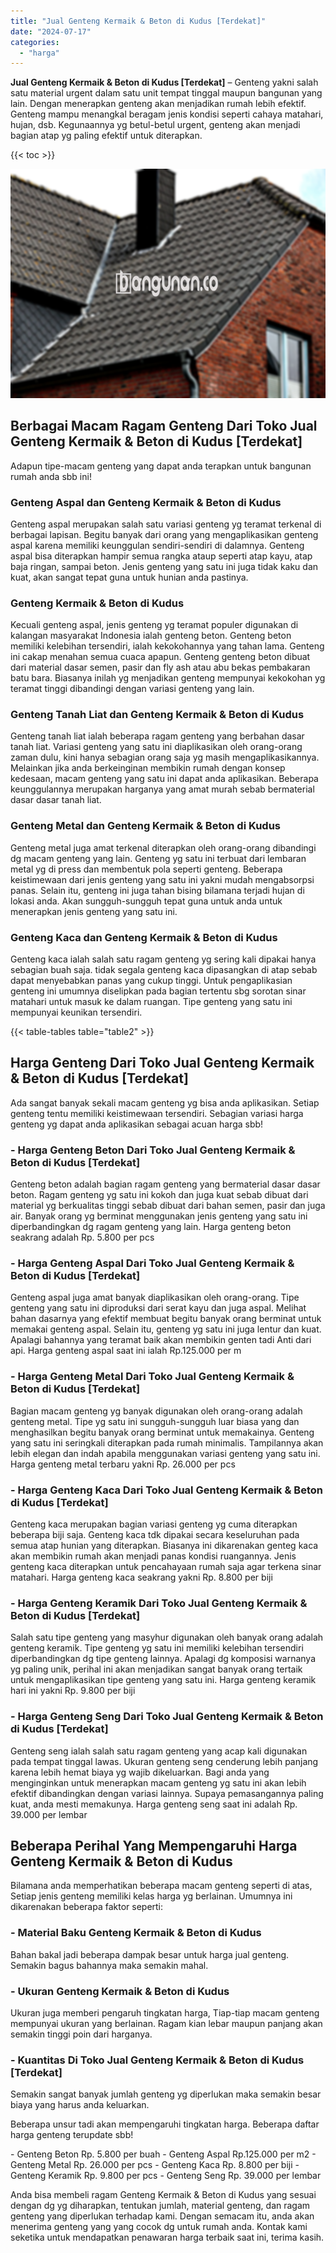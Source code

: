 ```yaml
---
title: "Jual Genteng Kermaik & Beton di Kudus [Terdekat]"
date: "2024-07-17"
categories: 
  - "harga"
---
```


**Jual Genteng Kermaik & Beton di Kudus \[Terdekat\]** – Genteng yakni salah satu material urgent dalam satu unit tempat tinggal maupun bangunan yang lain. Dengan menerapkan genteng akan menjadikan rumah lebih efektif. Genteng mampu menangkal beragam jenis kondisi seperti cahaya matahari, hujan, dsb. Kegunaannya yg betul-betul urgent, genteng akan menjadi bagian atap yg paling efektif untuk diterapkan.

{{< toc >}}

![Jual Genteng Kermaik & Beton di Kudus [Terdekat]](/images/genteng-minimalis-murah08.png)

## Berbagai Macam Ragam Genteng Dari Toko Jual Genteng Kermaik & Beton di Kudus \[Terdekat\]

Adapun tipe-macam genteng yang dapat anda terapkan untuk bangunan rumah anda sbb ini!

### Genteng Aspal dan Genteng Kermaik & Beton di Kudus

Genteng aspal merupakan salah satu variasi genteng yg teramat terkenal di berbagai lapisan. Begitu banyak dari orang yang mengaplikasikan genteng aspal karena memiliki keunggulan sendiri-sendiri di dalamnya. Genteng aspal bisa diterapkan hampir semua rangka ataup seperti atap kayu, atap baja ringan, sampai beton. Jenis genteng yang satu ini juga tidak kaku dan kuat, akan sangat tepat guna untuk hunian anda pastinya.

### Genteng Kermaik & Beton di Kudus

Kecuali genteng aspal, jenis genteng yg teramat populer digunakan di kalangan masyarakat Indonesia ialah genteng beton. Genteng beton memiliki kelebihan tersendiri, ialah kekokohannya yang tahan lama. Genteng ini cakap menahan semua cuaca apapun. Genteng genteng beton dibuat dari material dasar semen, pasir dan fly ash atau abu bekas pembakaran batu bara. Biasanya inilah yg menjadikan genteng mempunyai kekokohan yg teramat tinggi dibandingi dengan variasi genteng yang lain.

### Genteng Tanah Liat dan Genteng Kermaik & Beton di Kudus

Genteng tanah liat ialah beberapa ragam genteng yang berbahan dasar tanah liat. Variasi genteng yang satu ini diaplikasikan oleh orang-orang zaman dulu, kini hanya sebagian orang saja yg masih mengaplikasikannya. Melainkan jika anda berkeinginan membikin rumah dengan konsep kedesaan, macam genteng yang satu ini dapat anda aplikasikan. Beberapa keunggulannya merupakan harganya yang amat murah sebab bermaterial dasar dasar tanah liat.

### Genteng Metal dan Genteng Kermaik & Beton di Kudus

Genteng metal juga amat terkenal diterapkan oleh orang-orang dibandingi dg macam genteng yang lain. Genteng yg satu ini terbuat dari lembaran metal yg di press dan membentuk pola seperti genteng. Beberapa keistimewaan dari jenis genteng yang satu ini yakni mudah mengabsorpsi panas. Selain itu, genteng ini juga tahan bising bilamana terjadi hujan di lokasi anda. Akan sungguh-sungguh tepat guna untuk anda untuk menerapkan jenis genteng yang satu ini.

### Genteng Kaca dan Genteng Kermaik & Beton di Kudus

Genteng kaca ialah salah satu ragam genteng yg sering kali dipakai hanya sebagian buah saja. tidak segala genteng kaca dipasangkan di atap sebab dapat menyebabkan panas yang cukup tinggi. Untuk pengaplikasian genteng ini umumnya diselipkan pada bagian tertentu sbg sorotan sinar matahari untuk masuk ke dalam ruangan. Tipe genteng yang satu ini mempunyai keunikan tersendiri.

{{< table-tables table="table2" >}}

## Harga Genteng Dari Toko Jual Genteng Kermaik & Beton di Kudus \[Terdekat\]

Ada sangat banyak sekali macam genteng yg bisa anda aplikasikan. Setiap genteng tentu memiliki keistimewaan tersendiri. Sebagian variasi harga genteng yg dapat anda aplikasikan sebagai acuan harga sbb!

### \- Harga Genteng Beton Dari Toko Jual Genteng Kermaik & Beton di Kudus \[Terdekat\]

Genteng beton adalah bagian ragam genteng yang bermaterial dasar dasar beton. Ragam genteng yg satu ini kokoh dan juga kuat sebab dibuat dari material yg berkualitas tinggi sebab dibuat dari bahan semen, pasir dan juga air. Banyak orang yg berminat menggunakan jenis genteng yang satu ini diperbandingkan dg ragam genteng yang lain. Harga genteng beton seakrang adalah Rp. 5.800 per pcs

### \- Harga Genteng Aspal Dari Toko Jual Genteng Kermaik & Beton di Kudus \[Terdekat\]

Genteng aspal juga amat banyak diaplikasikan oleh orang-orang. Tipe genteng yang satu ini diproduksi dari serat kayu dan juga aspal. Melihat bahan dasarnya yang efektif membuat begitu banyak orang berminat untuk memakai genteng aspal. Selain itu, genteng yg satu ini juga lentur dan kuat. Apalagi bahannya yang teramat baik akan membikin genten tadi Anti dari api. Harga genteng aspal saat ini ialah Rp.125.000 per m

### \- Harga Genteng Metal Dari Toko Jual Genteng Kermaik & Beton di Kudus \[Terdekat\]

Bagian macam genteng yg banyak digunakan oleh orang-orang adalah genteng metal. Tipe yg satu ini sungguh-sungguh luar biasa yang dan menghasilkan begitu banyak orang berminat untuk memakainya. Genteng yang satu ini seringkali diterapkan pada rumah minimalis. Tampilannya akan lebih elegan dan indah apabila menggunakan variasi genteng yang satu ini. Harga genteng metal terbaru yakni Rp. 26.000 per pcs

### \- Harga Genteng Kaca Dari Toko Jual Genteng Kermaik & Beton di Kudus \[Terdekat\]

Genteng kaca merupakan bagian variasi genteng yg cuma diterapkan beberapa biji saja. Genteng kaca tdk dipakai secara keseluruhan pada semua atap hunian yang diterapkan. Biasanya ini dikarenakan genteg kaca akan membikin rumah akan menjadi panas kondisi ruangannya. Jenis genteng kaca diterapkan untuk pencahayaan rumah saja agar terkena sinar matahari. Harga genteng kaca seakrang yakni Rp. 8.800 per biji

### \- Harga Genteng Keramik Dari Toko Jual Genteng Kermaik & Beton di Kudus \[Terdekat\]

Salah satu tipe genteng yang masyhur digunakan oleh banyak orang adalah genteng keramik. Tipe genteng yg satu ini memiliki kelebihan tersendiri diperbandingkan dg tipe genteng lainnya. Apalagi dg komposisi warnanya yg paling unik, perihal ini akan menjadikan sangat banyak orang tertaik untuk mengaplikasikan tipe genteng yang satu ini. Harga genteng keramik hari ini yakni Rp. 9.800 per biji

### \- Harga Genteng Seng Dari Toko Jual Genteng Kermaik & Beton di Kudus \[Terdekat\]

Genteng seng ialah salah satu ragam genteng yang acap kali digunakan pada tempat tinggal lawas. Ukuran genteng seng cenderung lebih panjang karena lebih hemat biaya yg wajib dikeluarkan. Bagi anda yang menginginkan untuk menerapkan macam genteng yg satu ini akan lebih efektif dibandingkan dengan variasi lainnya. Supaya pemasangannya paling kuat, anda mesti memakunya. Harga genteng seng saat ini adalah Rp. 39.000 per lembar

## Beberapa Perihal Yang Mempengaruhi Harga Genteng Kermaik & Beton di Kudus

Bilamana anda memperhatikan beberapa macam genteng seperti di atas, Setiap jenis genteng memiliki kelas harga yg berlainan. Umumnya ini dikarenakan beberapa faktor seperti:

### \- Material Baku Genteng Kermaik & Beton di Kudus

Bahan bakal jadi beberapa dampak besar untuk harga jual genteng. Semakin bagus bahannya maka semakin mahal.

### \- Ukuran Genteng Kermaik & Beton di Kudus

Ukuran juga memberi pengaruh tingkatan harga, Tiap-tiap macam genteng mempunyai ukuran yang berlainan. Ragam kian lebar maupun panjang akan semakin tinggi poin dari harganya.

### \- Kuantitas Di Toko Jual Genteng Kermaik & Beton di Kudus \[Terdekat\]

Semakin sangat banyak jumlah genteng yg diperlukan maka semakin besar biaya yang harus anda keluarkan.

Beberapa unsur tadi akan mempengaruhi tingkatan harga. Beberapa daftar harga genteng terupdate sbb!

\- Genteng Beton Rp. 5.800 per buah - Genteng Aspal Rp.125.000 per m2 - Genteng Metal Rp. 26.000 per pcs - Genteng Kaca Rp. 8.800 per biji - Genteng Keramik Rp. 9.800 per pcs - Genteng Seng Rp. 39.000 per lembar

Anda bisa membeli ragam Genteng Kermaik & Beton di Kudus yang sesuai dengan dg yg diharapkan, tentukan jumlah, material genteng, dan ragam genteng yang diperlukan terhadap kami. Dengan semacam itu, anda akan menerima genteng yang yang cocok dg untuk rumah anda. Kontak kami seketika untuk mendapatkan penawaran harga terbaik saat ini, terima kasih.
